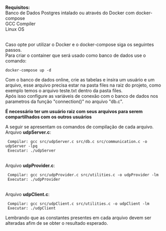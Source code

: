 <b>Requisitos:</b><br/>
Banco de Dados Postgres intalado ou através do Docker com docker-compose<br/>
GCC Compiler<br/>
Linux OS<br/>

<br/>
Caso opte por utilizar o Docker e o docker-compose siga os seguintes passos. <br/>
Para criar o container que será usado como banco de dados use o comando: <br/>

```
docker-compose up -d
```

Com o banco de dados online, crie as tabelas e insira um usuário e um arquivo, esse arquivo precisa estar na pasta files na raiz do projeto, como exemplo temos o arquivo teste.txt dentro da pasta files. <br/>
Após isso configure as variáveis de conexão com o banco de dados nos parametros da função "connection()" no arquivo "db.c".<br/>

<strong>É necessário ter um usuário raiz com seus arquivos para serem compartilhados com os outros usuários</strong><br/>

A seguir se apresentam os comandos de compilação de cada arquivo. <br/>
Arquivo <b>udpServer.c</b>: 
```
 Compilar: gcc src/udpServer.c src/db.c src/communication.c -o udpServer -lpq
 Executar: ./udpServer
```
<br/>
Arquivo <b>udpProvider.c</b>: 

```
 Compilar: gcc src/udpProvider.c src/utilities.c -o udpProvider -lm
 Executar: ./udpProvider
```

<br/>
Arquivo <b>udpClient.c</b>: 

```
 Compilar: gcc src/udpClient.c src/utilities.c -o udpClient -lm
 Executar: ./udpClient
```

Lembrando que as constantes presentes em cada arquivo devem ser alteradas afim de se obter o resultado esperado.

